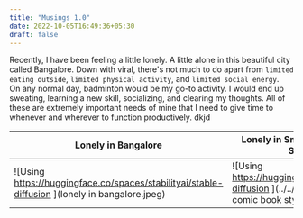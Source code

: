 ```yaml
---
title: "Musings 1.0"
date: 2022-10-05T16:49:36+05:30
draft: false
---
```


Recently, I have been feeling a little lonely. A little alone in this beautiful 
city called Bangalore. Down with viral, there's not much to do apart from `limited
eating outside`, `limited physical activity`, and `limited social energy`.  
On any normal day, badminton would be my go-to activity. I would end up sweating, 
learning a new skill, socializing, and clearing my thoughts. All of these are extremely
important needs of mine that I need to give time to whenever and wherever to function
productively. dkjd

| Lonely in Bangalore                                                                                     | Lonely in Smokey Bangalore in Comic Book Style Black and White                                                                                  |
|---------------------------------------------------------------------------------------------------------|-------------------------------------------------------------------------------------------------------------------------------------------------|
| ![Using https://huggingface.co/spaces/stabilityai/stable-diffusion ](lonely in bangalore.jpeg)          | ![Using https://huggingface.co/spaces/stabilityai/stable-diffusion ](../../lonely in smokey Bangalore in comic book style black and white.jpeg) |



